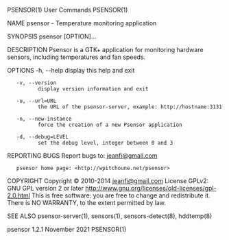 PSENSOR(1)                                                                             User Commands                                                                            PSENSOR(1)

NAME
       psensor - Temperature monitoring application

SYNOPSIS
       psensor [OPTION]...

DESCRIPTION
       Psensor is a GTK+ application for monitoring hardware sensors, including temperatures and fan speeds.

OPTIONS
       -h, --help
              display this help and exit

       -v, --version
              display version information and exit

       -u, --url=URL
              the URL of the psensor-server, example: http://hostname:3131

       -n, --new-instance
              force the creation of a new Psensor application

       -d, --debug=LEVEL
              set the debug level, integer between 0 and 3

REPORTING BUGS
       Report bugs to: jeanfi@gmail.com

       psensor home page: <http://wpitchoune.net/psensor>

COPYRIGHT
       Copyright © 2010-2014 jeanfi@gmail.com License GPLv2: GNU GPL version 2 or later <http://www.gnu.org/licenses/old-licenses/gpl-2.0.html>
       This is free software: you are free to change and redistribute it.  There is NO WARRANTY, to the extent permitted by law.

SEE ALSO
       psensor-server(1), sensors(1), sensors-detect(8), hddtemp(8)

psensor 1.2.1                                                                          November 2021                                                                            PSENSOR(1)

